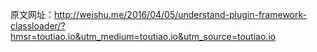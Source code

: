 原文网址：http://weishu.me/2016/04/05/understand-plugin-framework-classloader/?hmsr=toutiao.io&utm_medium=toutiao.io&utm_source=toutiao.io

